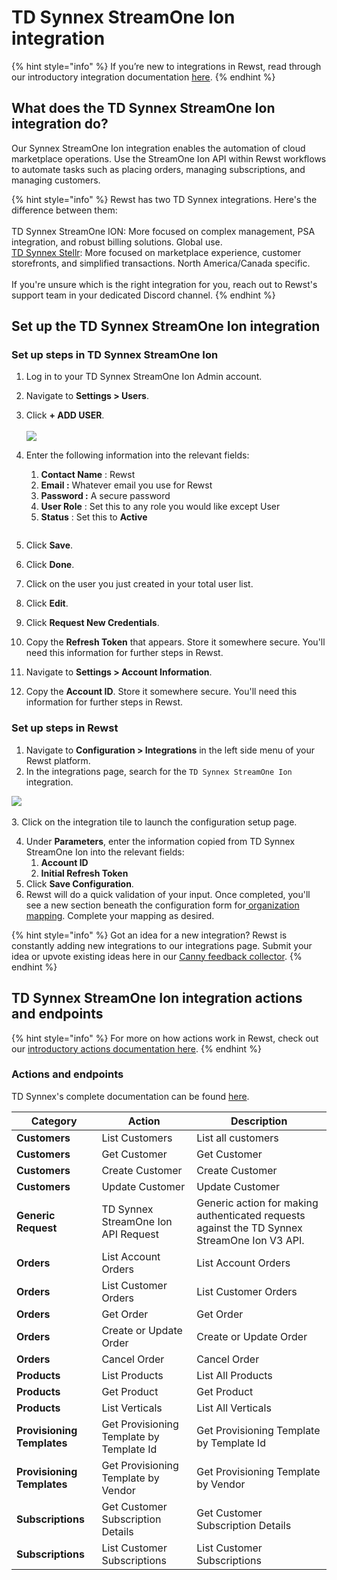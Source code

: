 # TD Synnex StreamOne Ion integration

{% hint style="info" %}
If you’re new to integrations in Rewst, read through our introductory integration documentation [here](https://docs.rewst.help/documentation/integrations).
{% endhint %}

## What does the TD Synnex StreamOne Ion integration do?

Our Synnex StreamOne Ion integration enables the automation of cloud marketplace operations. Use the StreamOne Ion API within Rewst workflows to automate tasks such as placing orders, managing subscriptions, and managing customers.&#x20;

{% hint style="info" %}
Rewst has two TD Synnex integrations. Here's the difference between them:\
\
TD Synnex StreamOne ION: More focused on complex management, PSA integration, and robust billing solutions. Global use.\
[TD Synnex Stellr](../licensing/synnex-integration-setup.md): More focused on marketplace experience, customer storefronts, and simplified transactions. North America/Canada specific.\
\
If you're unsure which is the right integration for you, reach out to Rewst's support team in your dedicated Discord channel.
{% endhint %}



## Set up the TD Synnex StreamOne Ion integration

### Set up steps in TD Synnex StreamOne Ion

1. Log in to your TD Synnex StreamOne Ion Admin account.
2. Navigate to **Settings > Users**.
3. Click **+ ADD USER**. \
   \
   ![](<../../../../../.gitbook/assets/Screenshot 2025-05-16 at 2.26.29 PM.png>)
4.  Enter the following information into the relevant fields:

    1. **Contact Name** : Rewst
    2. **Email :** Whatever email you use for Rewst
    3. **Password :** A secure password
    4. **User Role** : Set this to any role you would like except User
    5. **Status** : Set this to **Active**



    <figure><img src="../../../../../.gitbook/assets/Screenshot 2025-05-16 at 4.50.46 PM.png" alt=""><figcaption></figcaption></figure>
5. Click **Save**.
6. Click **Done**.
7. Click on the user you just created in your total user list.
8. Click **Edit**.
9. Click **Request New Credentials**.
10. Copy the **Refresh Token** that appears. Store it somewhere secure. You'll need this information for further steps in Rewst.
11. Navigate to **Settings > Account Information**.
12. Copy the **Account ID**. Store it somewhere secure. You'll need this information for further steps in Rewst.

### Set up steps in Rewst

1. Navigate to **Configuration > Integrations** in the left side menu of your Rewst platform.
2. In the integrations page, search for the `TD Synnex StreamOne Ion` integration.

![](<../../../../../.gitbook/assets/Screenshot 2025-05-16 at 9.18.34 AM.png>)\
\
3\. Click on the integration tile to launch the configuration setup page.

4. Under **Parameters**, enter the information copied from TD Synnex StreamOne Ion into the relevant fields:
   1. **Account ID**
   2. **Initial Refresh Token**
5. Click **Save Configuration**.
6. Rewst will do a quick validation of your input. Once completed, you'll see a new section beneath the configuration form for[ organization mapping](https://docs.rewst.help/documentation/integrations#what-is-organization-mapping). Complete your mapping as desired.&#x20;

{% hint style="info" %}
Got an idea for a new integration? Rewst is constantly adding new integrations to our integrations page. Submit your idea or upvote existing ideas here in our [Canny feedback collector](https://rewst.canny.io/integrations).
{% endhint %}

## TD Synnex StreamOne Ion integration actions and endpoints

{% hint style="info" %}
For more on how actions work in Rewst, check out our [introductory actions documentation here](https://docs.rewst.help/documentation/workflows/actions-in-rewst).
{% endhint %}

### Actions and endpoints

TD Synnex's complete documentation can be found [here](https://www.tdsynnex.com/ion/api/).

| Category                   | Action                                   | Description                                                                                  |
| -------------------------- | ---------------------------------------- | -------------------------------------------------------------------------------------------- |
| **Customers**              | List Customers                           | List all customers                                                                           |
| **Customers**              | Get Customer                             | Get Customer                                                                                 |
| **Customers**              | Create Customer                          | Create Customer                                                                              |
| **Customers**              | Update Customer                          | Update Customer                                                                              |
| **Generic Request**        | TD Synnex StreamOne Ion API Request      | Generic action for making authenticated requests against the TD Synnex StreamOne Ion V3 API. |
| **Orders**                 | List Account Orders                      | List Account Orders                                                                          |
| **Orders**                 | List Customer Orders                     | List Customer Orders                                                                         |
| **Orders**                 | Get Order                                | Get Order                                                                                    |
| **Orders**                 | Create or Update Order                   | Create or Update Order                                                                       |
| **Orders**                 | Cancel Order                             | Cancel Order                                                                                 |
| **Products**               | List Products                            | List All Products                                                                            |
| **Products**               | Get Product                              | Get Product                                                                                  |
| **Products**               | List Verticals                           | List All Verticals                                                                           |
| **Provisioning Templates** | Get Provisioning Template by Template Id | Get Provisioning Template by Template Id                                                     |
| **Provisioning Templates** | Get Provisioning Template by Vendor      | Get Provisioning Template by Vendor                                                          |
| **Subscriptions**          | Get Customer Subscription Details        | Get Customer Subscription Details                                                            |
| **Subscriptions**          | List Customer Subscriptions              | List Customer Subscriptions                                                                  |
